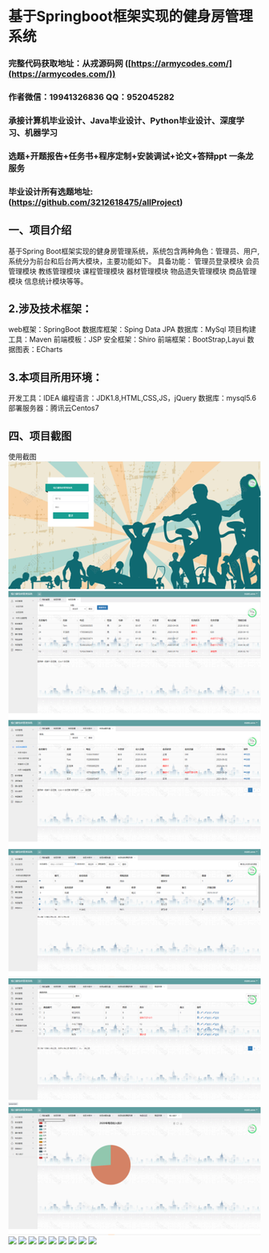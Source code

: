 基于Springboot框架实现的健身房管理系统
=
###  完整代码获取地址：从戎源码网 ([https://armycodes.com/](https://armycodes.com/))
###  作者微信：19941326836  QQ：952045282 
###  承接计算机毕业设计、Java毕业设计、Python毕业设计、深度学习、机器学习
###  选题+开题报告+任务书+程序定制+安装调试+论文+答辩ppt 一条龙服务
###  毕业设计所有选题地址:(https://github.com/3212618475/allProject)


一、项目介绍
---
基于Spring Boot框架实现的健身房管理系统，系统包含两种角色：管理员、用户,系统分为前台和后台两大模块，主要功能如下。
具备功能：
管理员登录模块
会员管理模块
教练管理模块
课程管理模块
器材管理模块
物品遗失管理模块
商品管理模块
信息统计模块等等。



2.涉及技术框架：
---
web框架：SpringBoot
数据库框架：Sping Data JPA
数据库：MySql
项目构建工具：Maven
前端模板：JSP
安全框架：Shiro
前端框架：BootStrap,Layui
数据图表：ECharts

3.本项目所用环境：
---
开发工具：IDEA
编程语言：JDK1.8,HTML,CSS,JS，jQuery
数据库：mysql5.6
部署服务器：腾讯云Centos7


四、项目截图
---
使用截图
![](image/1.png)
![](image/2.png)
![](image/3.png)
![](image/4.png)
![](image/5.png)
![](image/6.png)
![](image/7.png)
![](image/8.png)
![](image/9.png)
![](image/10.png)
![](image/11.png)
![](image/12.png)
![](image/13.png)
![](image/14.png)
![](image/15.png)
